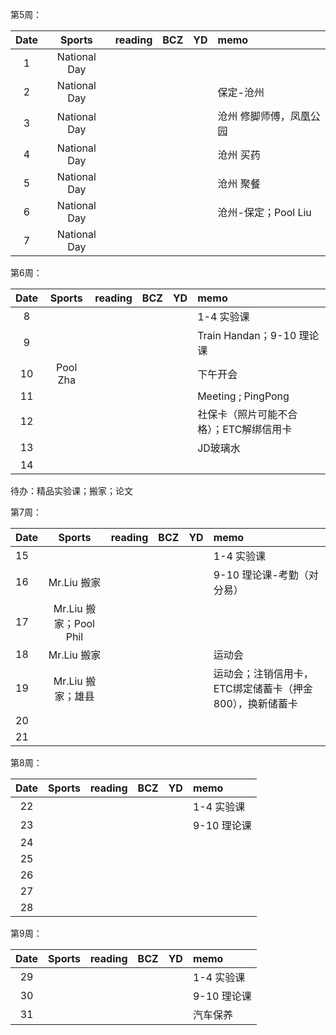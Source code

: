 第5周：

| Date  | Sports | reading | BCZ | YD | memo | 
| :---: | :---: | :---: | :---: | :---: | :--- | 
| 1 | National Day |  |  |  |  | 
| 2 | National Day |  |  |  | 保定-沧州 | 
| 3 | National Day |  |  |  | 沧州 修脚师傅，凤凰公园| 
| 4 | National Day |  |  |  | 沧州 买药| 
| 5 | National Day |  |  |  | 沧州 聚餐| 
| 6 | National Day |  |  |  | 沧州-保定；Pool Liu  | 
| 7 | National Day |  |  |  |  | 

第6周：

| Date  | Sports | reading | BCZ | YD | memo | 
| :---: | :---: | :---: | :---: | :---: | :--- | 
| 8 |  |  |  |  | 1-4  实验课 | 
| 9 |  |  |  |  | Train Handan；9-10 理论课 |   
| 10 | Pool Zha |  |  |  | 下午开会 | 
| 11 |  |  |  |  | Meeting ; PingPong | 
| 12 |  |  |  |  | 社保卡（照片可能不合格）；ETC解绑信用卡 | 
| 13 |  |  |  |  | JD玻璃水 | 
| 14 |  |  |  |  |  | 

待办：精品实验课；搬家；论文

第7周：

| Date  | Sports | reading | BCZ | YD | memo | 
| :--- | :---: | :---: | :---: | :---: | :--- | 
| 15 |  |  |  |  | 1-4  实验课 | 
| 16 | Mr.Liu 搬家 |  |  |  | 9-10 理论课-考勤（对分易） | 
| 17 | Mr.Liu 搬家；Pool Phil |  |  |  |  | 
| 18 | Mr.Liu 搬家 |  |  |  | 运动会 | 
| 19 | Mr.Liu 搬家；雄县 |  |  |  | 运动会；注销信用卡，ETC绑定储蓄卡（押金800），换新储蓄卡 |   
| 20 |  |  |  |  |  | 
| 21 |  |  |  |  |  | 

第8周：

| Date  | Sports | reading | BCZ | YD | memo | 
| :---: | :---: | :---: | :---: | :---: | :--- | 
| 22 |  |  |  |  | 1-4  实验课 | 
| 23 |  |  |  |  | 9-10 理论课 | 
| 24 |  |  |  |  |  | 
| 25 |  |  |  |  |  | 
| 26 |  |  |  |  |  | 
| 27 |  |  |  |  |  | 
| 28 |  |  |  |  |  | 

第9周：

| Date  | Sports | reading | BCZ | YD | memo | 
| :---: | :---: | :---: | :---: | :---: | :--- | 
| 29 |  |  |  |  | 1-4  实验课 |  
| 30 |  |  |  |  | 9-10 理论课 | 
| 31 |  |  |  |  | 汽车保养 | 

